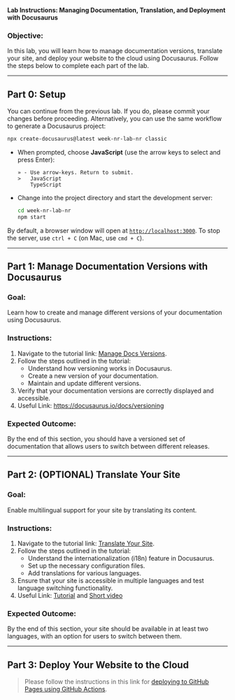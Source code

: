 **Lab Instructions: Managing Documentation, Translation, and Deployment with Docusaurus**

### **Objective:**
In this lab, you will learn how to manage documentation versions, translate your site, and deploy your website to the cloud using Docusaurus. Follow the steps below to complete each part of the lab.

---

## **Part 0: Setup** 

You can continue from the previous lab. If you do, please commit your changes before proceeding. Alternatively, you can use the same workflow to generate a Docusaurus project:

```sh
npx create-docusaurus@latest week-nr-lab-nr classic
```

- When prompted, choose **JavaScript** (use the arrow keys to select and press Enter):
   ```
   » - Use arrow-keys. Return to submit.
   >   JavaScript
       TypeScript
   ```

- Change into the project directory and start the development server:
   ```sh
   cd week-nr-lab-nr 
   npm start   
   ```

By default, a browser window will open at [`http://localhost:3000`](http://localhost:3000). To stop the server, use `ctrl + C` (on Mac, use `cmd + C`).


---

## **Part 1: Manage Documentation Versions with Docusaurus**

### **Goal:**

Learn how to create and manage different versions of your documentation using Docusaurus.

### **Instructions:**

1. Navigate to the tutorial link: [Manage Docs Versions](https://tutorial.docusaurus.io/docs/tutorial-extras/manage-docs-versions/).
2. Follow the steps outlined in the tutorial:
   - Understand how versioning works in Docusaurus.
   - Create a new version of your documentation.
   - Maintain and update different versions.
3. Verify that your documentation versions are correctly displayed and accessible.
4. Useful Link: https://docusaurus.io/docs/versioning

### **Expected Outcome:**

By the end of this section, you should have a versioned set of documentation that allows users to switch between different releases.

---

## **Part 2: (OPTIONAL) Translate Your Site**

### **Goal:**

Enable multilingual support for your site by translating its content.

### **Instructions:**

1. Navigate to the tutorial link: [Translate Your Site](https://tutorial.docusaurus.io/docs/tutorial-extras/translate-your-site/).
2. Follow the steps outlined in the tutorial:
   - Understand the internationalization (i18n) feature in Docusaurus.
   - Set up the necessary configuration files.
   - Add translations for various languages.
3. Ensure that your site is accessible in multiple languages and test language switching functionality.
4. Useful Link: [Tutorial](https://docusaurus.io/docs/i18n/tutorial) and [Short video](https://www.youtube.com/watch?v=2Arz1j5n2u0)

### **Expected Outcome:**

By the end of this section, your site should be available in at least two languages, with an option for users to switch between them.

---

## Part 3: Deploy Your Website to the Cloud

> Please follow the instructions in this link for [deploying to GitHub Pages using GitHub Actions](./github-actions.md).
